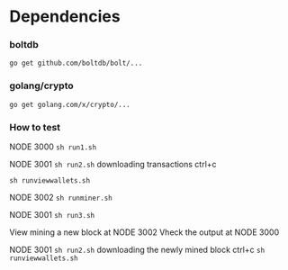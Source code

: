 # Dependencies
### boltdb
<code>go get github.com/boltdb/bolt/...</code>
### golang/crypto
<code>go get golang.com/x/crypto/... </code>

### How to test
NODE 3000
<code>sh run1.sh</code>

NODE 3001
<code>sh run2.sh</code>
downloading transactions
ctrl+c

<code>sh runviewwallets.sh</code>

NODE 3002
<code>sh runminer.sh</code>

NODE 3001
<code>sh run3.sh</code>

View mining a new block at NODE 3002
Vheck the output at NODE 3000

NODE 3001
<code>sh run2.sh</code>
downloading the newly mined block
ctrl+c
<code>sh runviewwallets.sh</code>